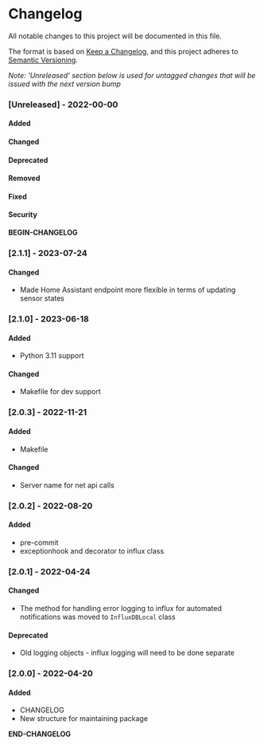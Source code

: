 # Changelog

All notable changes to this project will be documented in this file.

The format is based on [Keep a Changelog](https://keepachangelog.com/en/1.0.0/), and this project adheres to [Semantic Versioning](https://semver.org/spec/v2.0.0.html).

_Note: 'Unreleased' section below is used for untagged changes that will be issued with the next version bump_

### [Unreleased] - 2022-00-00
#### Added
#### Changed
#### Deprecated
#### Removed
#### Fixed
#### Security
__BEGIN-CHANGELOG__
 
### [2.1.1] - 2023-07-24
#### Changed
 - Made Home Assistant endpoint more flexible in terms of updating sensor states
 
### [2.1.0] - 2023-06-18
#### Added
 - Python 3.11 support
#### Changed
 - Makefile for dev support

### [2.0.3] - 2022-11-21
#### Added
 - Makefile
#### Changed
 - Server name for net api calls

### [2.0.2] - 2022-08-20
#### Added
 - pre-commit
 - exceptionhook and decorator to influx class

### [2.0.1] - 2022-04-24
#### Changed
 - The method for handling error logging to influx for automated notifications was moved to `InfluxDBLocal` class
#### Deprecated
 - Old logging objects - influx logging will need to be done separate

### [2.0.0] - 2022-04-20
#### Added
 - CHANGELOG
 - New structure for maintaining package

__END-CHANGELOG__
